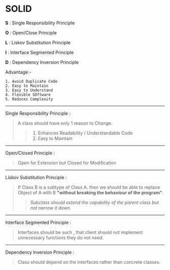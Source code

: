 # SOLID

**S** : Single Responsibility Principle

**O** : Open/Close Principle

**L** : Liskov Substitution Principle

**I** : Interface Segmented Principle

**D** : Dependency Inversion Principle


Advantage:-

    1. Avoid Duplicate Code
    2. Easy to Maintain
    3. Easy to Understand 
    4. Flexible SOftware
    5. Reduces Complexity

---


Single Responsibility Principle 
: 

> A class should have only 1 reason to Change.
>> 1. Enhances Readability / Understandable Code
>> 2. Easy to Maintain


---

Open/Closed Principle
: 

> Open for Extension but Closed for Modification

---

Liskov Substitution Principle
: 

> If Class B is a subtype of Class A. then we should be able to replace Object of 
> A with B **"without breaking the behaviour of the program"**.
> > *Subclass should extend the capability of the parent class but not narrow it down.*


---

Interface Segmented Principle
: 

> Interfaces should be such , that client should not implement unnecessary functions they do not need.


---

Dependency Inversion Principle
: 

> Class should depend on the interfaces rather than concrete classes.